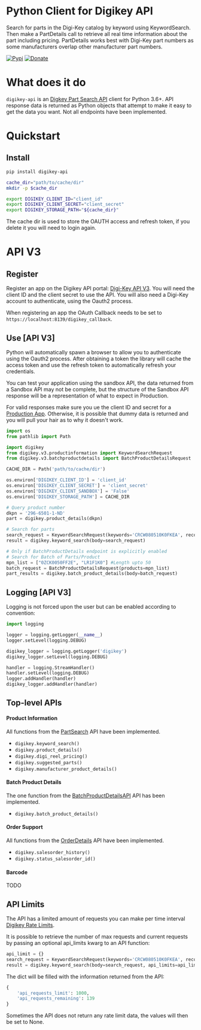 Python Client for Digikey API
=================================
Search for parts in the Digi-Key catalog by keyword using KeywordSearch. Then make a PartDetails call to retrieve all
real time information about the part including pricing. PartDetails works best with Digi-Key part numbers as some
manufacturers overlap other manufacturer part numbers.

[![Pypi](https://img.shields.io/pypi/v/digikey-api.svg?color=brightgreen)](https://pypi.org/project/digikey-api/)
[![Donate](https://img.shields.io/badge/Donate-PayPal-gold.svg)](https://www.paypal.com/cgi-bin/webscr?cmd=_donations&business=53HWHHVCJ3D4J&currency_code=EUR&source=url)

# What does it do
`digikey-api` is an [Digkey Part Search API](https://api-portal.digikey.com/node/8517) client for Python 3.6+. API response data is returned as Python objects that attempt to make it easy to get the data you want. Not all endpoints have been implemented.

# Quickstart

## Install
```sh
pip install digikey-api

cache_dir="path/to/cache/dir"
mkdir -p $cache_dir

export DIGIKEY_CLIENT_ID="client_id"
export DIGIKEY_CLIENT_SECRET="client_secret"
export DIGIKEY_STORAGE_PATH="${cache_dir}"
```

The cache dir is used to store the OAUTH access and refresh token, if you delete it you will need to login again.

# API V3
## Register
Register an app on the Digikey API portal: [Digi-Key API V3](https://developer.digikey.com/get_started). You will need
the client ID and the client secret to use the API. You will also need a Digi-Key account to authenticate, using the
Oauth2 process.

When registering an app the OAuth Callback needs to be set to `https://localhost:8139/digikey_callback`.

## Use [API V3]
Python will automatically spawn a browser to allow you to authenticate using the Oauth2 process. After obtaining a token
the library will cache the access token and use the refresh token to automatically refresh your credentials.

You can test your application using the sandbox API, the data returned from a Sandbox API may not be complete, but the
structure of the Sandbox API response will be a representation of what to expect in Production.

For valid responses make sure you ue the client ID and secret for a [Production App](https://developer.digikey.com/documentation/organization).
Otherwise, it is possible that dummy data is returned and you will pull your hair as to why it doesn't work.

```python
import os
from pathlib import Path

import digikey
from digikey.v3.productinformation import KeywordSearchRequest
from digikey.v3.batchproductdetails import BatchProductDetailsRequest

CACHE_DIR = Path('path/to/cache/dir')

os.environ['DIGIKEY_CLIENT_ID'] = 'client_id'
os.environ['DIGIKEY_CLIENT_SECRET'] = 'client_secret'
os.environ['DIGIKEY_CLIENT_SANDBOX'] = 'False'
os.environ['DIGIKEY_STORAGE_PATH'] = CACHE_DIR

# Query product number
dkpn = '296-6501-1-ND'
part = digikey.product_details(dkpn)

# Search for parts
search_request = KeywordSearchRequest(keywords='CRCW080510K0FKEA', record_count=10)
result = digikey.keyword_search(body=search_request)

# Only if BatchProductDetails endpoint is explicitly enabled
# Search for Batch of Parts/Product
mpn_list = ["0ZCK0050FF2E", "LR1F1K0"] #Length upto 50
batch_request = BatchProductDetailsRequest(products=mpn_list)
part_results = digikey.batch_product_details(body=batch_request)
```

## Logging [API V3]
Logging is not forced upon the user but can be enabled according to convention:
```python
import logging

logger = logging.getLogger(__name__)
logger.setLevel(logging.DEBUG)

digikey_logger = logging.getLogger('digikey')
digikey_logger.setLevel(logging.DEBUG)

handler = logging.StreamHandler()
handler.setLevel(logging.DEBUG)
logger.addHandler(handler)
digikey_logger.addHandler(handler)
```

## Top-level APIs

#### Product Information
All functions from the [PartSearch](https://developer.digikey.com/products/product-information/partsearch/) API have been implemented.
* `digikey.keyword_search()`
* `digikey.product_details()`
* `digikey.digi_reel_pricing()`
* `digikey.suggested_parts()`
* `digikey.manufacturer_product_details()`

#### Batch Product Details
The one function from the [BatchProductDetailsAPI](https://developer.digikey.com/products/batch-productdetails/batchproductdetailsapi) API has been implemented.
* `digikey.batch_product_details()`

#### Order Support
All functions from the [OrderDetails](https://developer.digikey.com/products/order-support/orderdetails/) API have been implemented.
* `digikey.salesorder_history()`
* `digikey.status_salesorder_id()`

#### Barcode
TODO

## API Limits
The API has a limited amount of requests you can make per time interval [Digikey Rate Limits](https://developer.digikey.com/documentation/shared-concepts#rate-limits).

It is possible to retrieve the number of max requests and current requests by passing an optional api_limits kwarg to an API function:
```python
api_limit = {}
search_request = KeywordSearchRequest(keywords='CRCW080510K0FKEA', record_count=10)
result = digikey.keyword_search(body=search_request, api_limits=api_limit)
```

The dict will be filled with the information returned from the API:
```python
{
    'api_requests_limit': 1000,
    'api_requests_remaining': 139
}
```
Sometimes the API does not return any rate limit data, the values will then be set to None.
